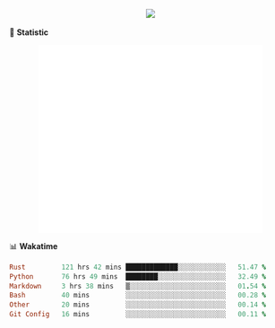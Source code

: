 <!-- https://github.com/DenverCoder1/readme-typing-svg -->
<p align="center">
<img src="https://readme-typing-svg.demolab.com?font=Orbitron&size=25&pause=1000&center=true&vCenter=true&random=false&width=600&lines=Welcome+to+my+GitHub+profile+page!" />



🌟 **Statistic**

<p align="center">
  <img width="400" align="top" src="https://github.com/fllesser/fllesser/blob/main/left.svg" />
  <img width="400" align="top" src="https://github.com/fllesser/fllesser/blob/main/right.svg" />
</p>


📊 **Wakatime**
<!--START_SECTION:waka-->

```ruby
Rust         121 hrs 42 mins █████████████░░░░░░░░░░░░   51.47 %
Python       76 hrs 49 mins  ████████░░░░░░░░░░░░░░░░░   32.49 %
Markdown     3 hrs 38 mins   ▒░░░░░░░░░░░░░░░░░░░░░░░░   01.54 %
Bash         40 mins         ░░░░░░░░░░░░░░░░░░░░░░░░░   00.28 %
Other        20 mins         ░░░░░░░░░░░░░░░░░░░░░░░░░   00.14 %
Git Config   16 mins         ░░░░░░░░░░░░░░░░░░░░░░░░░   00.11 %
```

<!--END_SECTION:waka-->

